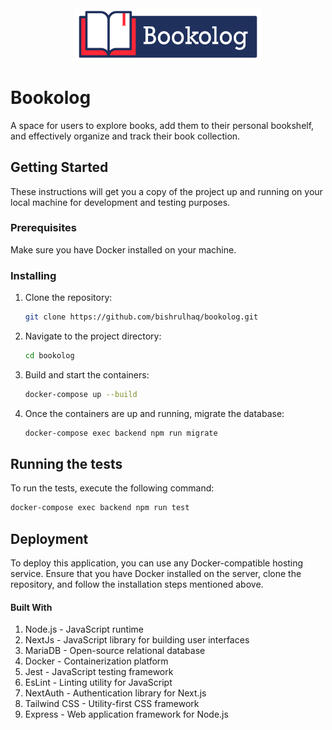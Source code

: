 <div align="center">
    <img src="./img/bookolog.png" alt="Bookolog" width="300">
</div>

# Bookolog
A space for users to explore books, add them to their personal bookshelf, and effectively organize and track their book collection.

## Getting Started

These instructions will get you a copy of the project up and running on your local machine for development and testing purposes.

### Prerequisites

Make sure you have Docker installed on your machine.

### Installing

1. Clone the repository:

    ```bash
    git clone https://github.com/bishrulhaq/bookolog.git
    ```

2. Navigate to the project directory:

    ```bash
    cd bookolog
    ```

3. Build and start the containers:
    ```bash
    docker-compose up --build
    ```
4. Once the containers are up and running, migrate the database:
    ```bash
    docker-compose exec backend npm run migrate
    ```
## Running the tests
To run the tests, execute the following command:

```bash
docker-compose exec backend npm run test
``` 

## Deployment
To deploy this application, you can use any Docker-compatible hosting service. Ensure that you have Docker installed on the server, clone the repository, and follow the installation steps mentioned above.

#### Built With
1. Node.js - JavaScript runtime
2. NextJs - JavaScript library for building user interfaces
3. MariaDB - Open-source relational database
4. Docker - Containerization platform
5. Jest - JavaScript testing framework
6. EsLint - Linting utility for JavaScript
7. NextAuth - Authentication library for Next.js
8. Tailwind CSS - Utility-first CSS framework
9. Express - Web application framework for Node.js